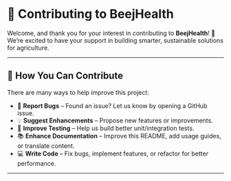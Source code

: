# 🤝 Contributing to BeejHealth

Welcome, and thank you for your interest in contributing to **BeejHealth**! 🎉  
We’re excited to have your support in building smarter, sustainable solutions for agriculture.

---

## 📌 How You Can Contribute

There are many ways to help improve this project:

- 🐛 **Report Bugs** – Found an issue? Let us know by opening a GitHub issue.
- 💡 **Suggest Enhancements** – Propose new features or improvements.
- 🧪 **Improve Testing** – Help us build better unit/integration tests.
- 📚 **Enhance Documentation** – Improve this README, add usage guides, or translate content.
- 💻 **Write Code** – Fix bugs, implement features, or refactor for better performance.

---
